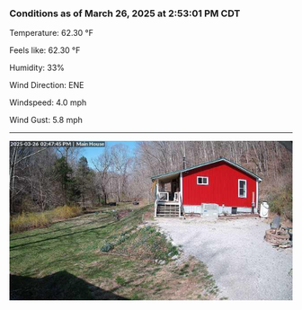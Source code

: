 ### Conditions as of March 26, 2025 at 2:53:01 PM CDT 

Temperature: 62.30 &deg;F

Feels like: 62.30 &deg;F

Humidity: 33%

Wind Direction: ENE

Windspeed: 4.0 mph

Wind Gust: 5.8 mph

---

<img src="./images/latest.jpeg"/>

